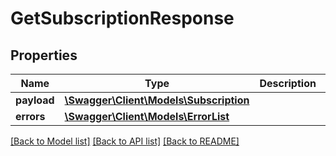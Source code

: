 # GetSubscriptionResponse

## Properties
Name | Type | Description | Notes
------------ | ------------- | ------------- | -------------
**payload** | [**\Swagger\Client\Models\Subscription**](Subscription.md) |  | [optional] 
**errors** | [**\Swagger\Client\Models\ErrorList**](ErrorList.md) |  | [optional] 

[[Back to Model list]](../../README.md#documentation-for-models) [[Back to API list]](../../README.md#documentation-for-api-endpoints) [[Back to README]](../../README.md)

